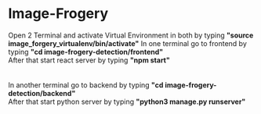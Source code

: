 # Image-Frogery
Open 2 Terminal and activate Virtual Environment in both by typing <b>"source image_forgery_virtualenv/bin/activate"</b>
In one terminal go to frontend by typing <b>"cd image-frogery-detection/frontend"</b> <br />
After that start react server by typing <b>"npm start"</b> <br />
<br /><br />
In another terminal go to backend by typing <b>"cd image-frogery-detection/backend"</b><br />
After that start python server by typing <b>"python3 manage.py runserver"</b><br />
